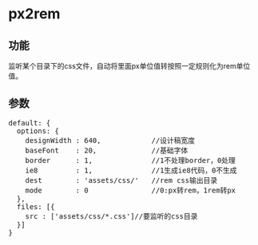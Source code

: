 # px2rem
## 功能
监听某个目录下的css文件，自动将里面px单位值转按照一定规则化为rem单位值。

## 参数
<pre>
default: {
  options: {
    designWidth : 640,            //设计稿宽度
    baseFont    : 20,             //基础字体
    border      : 1,              //1不处理border，0处理
    ie8         : 1,              //1生成ie8代码，0不生成
    dest        : 'assets/css/'   //rem css输出目录
    mode        : 0               //0:px转rem，1rem转px
  },
  files: [{
    src : ['assets/css/*.css']//要监听的css目录
  }]
}
</pre>

